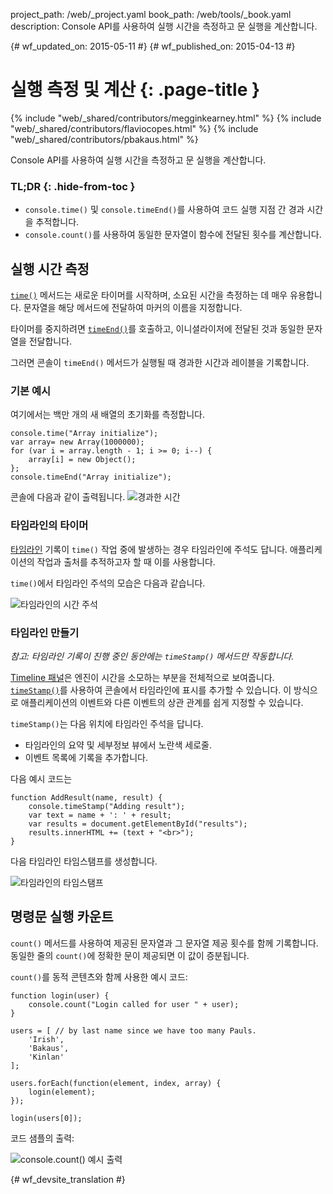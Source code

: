 project_path: /web/_project.yaml
book_path: /web/tools/_book.yaml
description: Console API를 사용하여 실행 시간을 측정하고 문 실행을 계산합니다.

{# wf_updated_on: 2015-05-11 #}
{# wf_published_on: 2015-04-13 #}

# 실행 측정 및 계산 {: .page-title }

{% include "web/_shared/contributors/megginkearney.html" %}
{% include "web/_shared/contributors/flaviocopes.html" %}
{% include "web/_shared/contributors/pbakaus.html" %}

Console API를 사용하여 실행 시간을 측정하고 문 실행을 계산합니다.


### TL;DR {: .hide-from-toc }
-  <code>console.time()</code> 및 <code>console.timeEnd()</code>를 사용하여 코드 실행 지점 간 경과 시간을 추적합니다.
-  <code>console.count()</code>를 사용하여 동일한 문자열이 함수에 전달된 횟수를 계산합니다.


## 실행 시간 측정

[`time()`](./console-reference#consoletimelabel) 메서드는 새로운 타이머를 시작하며, 소요된 시간을 측정하는 데 매우 유용합니다. 문자열을 해당 메서드에 전달하여 마커의 이름을 지정합니다.

타이머를 중지하려면 [`timeEnd()`](./console-reference#consoletimeendlabel)를 호출하고, 이니셜라이저에 전달된 것과 동일한 문자열을 전달합니다.

그러면 콘솔이 `timeEnd()` 메서드가 실행될 때 경과한 시간과 레이블을 기록합니다.

### 기본 예시

여기에서는 백만 개의 새 배열의 초기화를 측정합니다.


    console.time("Array initialize");
    var array= new Array(1000000);
    for (var i = array.length - 1; i >= 0; i--) {
        array[i] = new Object();
    };
    console.timeEnd("Array initialize");
    

콘솔에 다음과 같이 출력됩니다.
![경과한 시간](images/track-executions-time-duration.png)

###  타임라인의 타이머

[타임라인](/web/tools/chrome-devtools/profile/evaluate-performance/timeline-tool) 기록이 `time()` 작업 중에 발생하는 경우 타임라인에 주석도 답니다. 애플리케이션의 작업과 출처를 추적하고자 할 때 이를 사용합니다.

`time()`에서 타임라인 주석의 모습은 다음과 같습니다.

![타임라인의 시간 주석](images/track-executions-time-annotation-on-timeline.png)

### 타임라인 만들기

*참고: 타임라인 기록이 진행 중인 동안에는 `timeStamp()` 메서드만 작동합니다.*

[Timeline 패널](/web/tools/chrome-devtools/profile/evaluate-performance/timeline-tool)은 엔진이 시간을 소모하는 부분을 전체적으로 보여줍니다.
[`timeStamp()`](./console-reference#consoletimestamplabel)를 사용하여 콘솔에서 타임라인에 표시를 추가할 수 있습니다. 이 방식으로 애플리케이션의 이벤트와 다른 이벤트의 상관 관계를 쉽게 지정할 수 있습니다.

`timeStamp()`는 다음 위치에 타임라인 주석을 답니다.

- 타임라인의 요약 및 세부정보 뷰에서 노란색 세로줄.
- 이벤트 목록에 기록을 추가합니다.

다음 예시 코드는


    function AddResult(name, result) {
        console.timeStamp("Adding result");
        var text = name + ': ' + result;
        var results = document.getElementById("results");
        results.innerHTML += (text + "<br>");
    }
    

다음 타임라인 타임스탬프를 생성합니다.

![타임라인의 타임스탬프](images/track-executions-timestamp2.png)

## 명령문 실행 카운트

`count()` 메서드를 사용하여 제공된 문자열과 그 문자열 제공 횟수를 함께 기록합니다. 동일한 줄의 `count()`에 정확한 문이 제공되면 이 값이 증분됩니다.

`count()`를 동적 콘텐츠와 함께 사용한 예시 코드:


    function login(user) {
        console.count("Login called for user " + user);
    }
    
    users = [ // by last name since we have too many Pauls.
        'Irish',
        'Bakaus',
        'Kinlan'
    ];
    
    users.forEach(function(element, index, array) {
        login(element);
    });
    
    login(users[0]);
    

코드 샘플의 출력:

![console.count() 예시 출력](images/track-executions-console-count.png)




{# wf_devsite_translation #}
